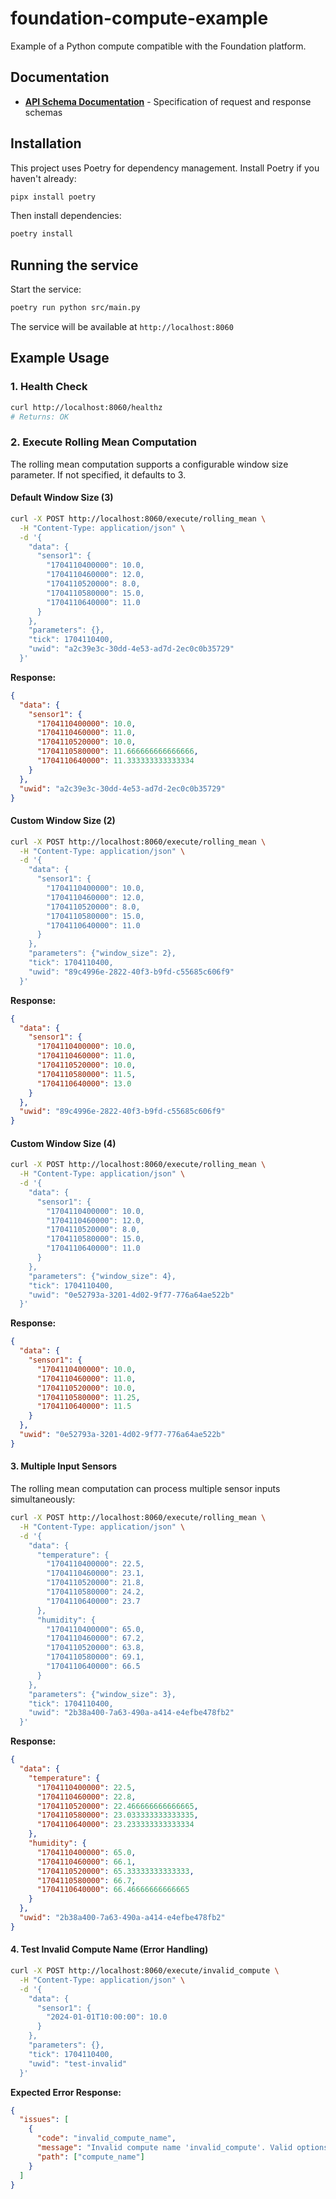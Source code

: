 # foundation-compute-example

Example of a Python compute compatible with the Foundation platform.

## Documentation

- **[API Schema Documentation](API_SCHEMA.md)** - Specification of request and response schemas

## Installation

This project uses Poetry for dependency management. Install Poetry if you haven't already:

```bash
pipx install poetry
```

Then install dependencies:

```bash
poetry install
```

## Running the service

Start the service:

```bash
poetry run python src/main.py
```

The service will be available at `http://localhost:8060`

## Example Usage

### 1. Health Check

```bash
curl http://localhost:8060/healthz
# Returns: OK
```

### 2. Execute Rolling Mean Computation

The rolling mean computation supports a configurable window size parameter. If not specified, it defaults to 3.

#### Default Window Size (3)

```bash
curl -X POST http://localhost:8060/execute/rolling_mean \
  -H "Content-Type: application/json" \
  -d '{
    "data": {
      "sensor1": {
        "1704110400000": 10.0,
        "1704110460000": 12.0,
        "1704110520000": 8.0,
        "1704110580000": 15.0,
        "1704110640000": 11.0
      }
    },
    "parameters": {},
    "tick": 1704110400,
    "uwid": "a2c39e3c-30dd-4e53-ad7d-2ec0c0b35729"
  }'
```

**Response:**

```json
{
  "data": {
    "sensor1": {
      "1704110400000": 10.0,
      "1704110460000": 11.0,
      "1704110520000": 10.0,
      "1704110580000": 11.666666666666666,
      "1704110640000": 11.333333333333334
    }
  },
  "uwid": "a2c39e3c-30dd-4e53-ad7d-2ec0c0b35729"
}
```

#### Custom Window Size (2)

```bash
curl -X POST http://localhost:8060/execute/rolling_mean \
  -H "Content-Type: application/json" \
  -d '{
    "data": {
      "sensor1": {
        "1704110400000": 10.0,
        "1704110460000": 12.0,
        "1704110520000": 8.0,
        "1704110580000": 15.0,
        "1704110640000": 11.0
      }
    },
    "parameters": {"window_size": 2},
    "tick": 1704110400,
    "uwid": "89c4996e-2822-40f3-b9fd-c55685c606f9"
  }'
```

**Response:**

```json
{
  "data": {
    "sensor1": {
      "1704110400000": 10.0,
      "1704110460000": 11.0,
      "1704110520000": 10.0,
      "1704110580000": 11.5,
      "1704110640000": 13.0
    }
  },
  "uwid": "89c4996e-2822-40f3-b9fd-c55685c606f9"
}
```

#### Custom Window Size (4)

```bash
curl -X POST http://localhost:8060/execute/rolling_mean \
  -H "Content-Type: application/json" \
  -d '{
    "data": {
      "sensor1": {
        "1704110400000": 10.0,
        "1704110460000": 12.0,
        "1704110520000": 8.0,
        "1704110580000": 15.0,
        "1704110640000": 11.0
      }
    },
    "parameters": {"window_size": 4},
    "tick": 1704110400,
    "uwid": "0e52793a-3201-4d02-9f77-776a64ae522b"
  }'
```

**Response:**

```json
{
  "data": {
    "sensor1": {
      "1704110400000": 10.0,
      "1704110460000": 11.0,
      "1704110520000": 10.0,
      "1704110580000": 11.25,
      "1704110640000": 11.5
    }
  },
  "uwid": "0e52793a-3201-4d02-9f77-776a64ae522b"
}
```

#### 3. Multiple Input Sensors

The rolling mean computation can process multiple sensor inputs simultaneously:

```bash
curl -X POST http://localhost:8060/execute/rolling_mean \
  -H "Content-Type: application/json" \
  -d '{
    "data": {
      "temperature": {
        "1704110400000": 22.5,
        "1704110460000": 23.1,
        "1704110520000": 21.8,
        "1704110580000": 24.2,
        "1704110640000": 23.7
      },
      "humidity": {
        "1704110400000": 65.0,
        "1704110460000": 67.2,
        "1704110520000": 63.8,
        "1704110580000": 69.1,
        "1704110640000": 66.5
      }
    },
    "parameters": {"window_size": 3},
    "tick": 1704110400,
    "uwid": "2b38a400-7a63-490a-a414-e4efbe478fb2"
  }'
```

**Response:**

```json
{
  "data": {
    "temperature": {
      "1704110400000": 22.5,
      "1704110460000": 22.8,
      "1704110520000": 22.466666666666665,
      "1704110580000": 23.033333333333335,
      "1704110640000": 23.233333333333334
    },
    "humidity": {
      "1704110400000": 65.0,
      "1704110460000": 66.1,
      "1704110520000": 65.33333333333333,
      "1704110580000": 66.7,
      "1704110640000": 66.46666666666665
    }
  },
  "uwid": "2b38a400-7a63-490a-a414-e4efbe478fb2"
}
```

#### 4. Test Invalid Compute Name (Error Handling)

```bash
curl -X POST http://localhost:8060/execute/invalid_compute \
  -H "Content-Type: application/json" \
  -d '{
    "data": {
      "sensor1": {
        "2024-01-01T10:00:00": 10.0
      }
    },
    "parameters": {},
    "tick": 1704110400,
    "uwid": "test-invalid"
  }'
```

**Expected Error Response:**

```json
{
  "issues": [
    {
      "code": "invalid_compute_name",
      "message": "Invalid compute name 'invalid_compute'. Valid options: rolling_mean",
      "path": ["compute_name"]
    }
  ]
}
```
